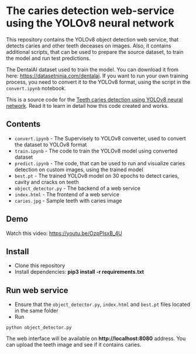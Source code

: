 # The caries detection web-service using the YOLOv8 neural network

This repository contains the YOLOv8 object detection web service, that detects caries and other teeth deceases on images. Also, it contains additional scripts, that can be used to prepare the source dataset, to train the model and run test predictions.

The DentalAI dataset used to train the model. You can download it from here: https://datasetninja.com/dentalai. If you want to run your own training process, you need to convert it to the YOLOv8 format, using the script in the `convert.ipynb` notebook.

This is a source code for the [Teeth caries detection using YOLOv8 neural network](https://dev.to/andreygermanov/teeth-caries-detection-using-yolov8-neural-network-3fap). Read it to learn in detail how this code created and works.

## Contents

* `convert.ipynb` - The Supervisely to YOLOv8 converter, used to convert the dataset to YOLOv8 format
* `train.ipynb` - The code to train the YOLOv8 model using converted dataset
* `predict.ipynb` - The code, that can be used to run and visualize caries detection on custom images, using the trained model
* `best.pt` - The trained YOLOv8 model on 30 epochs to detect caries, cavity and cracks on teeth
* `object_detector.py` - The backend of a web service
* `index.html` - The frontend of a web service
* `caries.jpg` - Sample teeth with caries image

## Demo

Watch this video: https://youtu.be/OzpPIsxB_4U

## Install

* Clone this repository
* Install dependencies: **pip3 install -r requirements.txt**

## Run web service

* Ensure that the `object_detector.py`, `index.html` and `best.pt` files located in the same folder
* Run

```
python object_detector.py
```

The web interface will be available on **http://localhost:8080** address. You can upload the teeth image and see if it contains caries.
